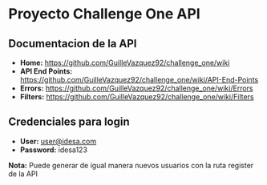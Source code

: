 # Proyecto Challenge One API

## Documentacion de la API
- **Home:** https://github.com/GuilleVazquez92/challenge_one/wiki
- **API End Points:** https://github.com/GuilleVazquez92/challenge_one/wiki/API-End-Points
- **Errors:** https://github.com/GuilleVazquez92/challenge_one/wiki/Errors
- **Filters:** https://github.com/GuilleVazquez92/challenge_one/wiki/Filters

## Credenciales para login
- **User:** user@idesa.com
- **Password:** idesa123

**Nota:** Puede generar de igual manera nuevos usuarios con la ruta register de la API 
